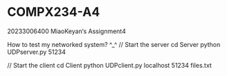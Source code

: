 # COMPX234-A4
20233006400 MiaoKeyan‘s Assignment4

How to test my networked system? ^_^
// Start the server
cd Server
python UDPserver.py 51234

// Start the client
cd Client
python UDPclient.py localhost 51234 files.txt